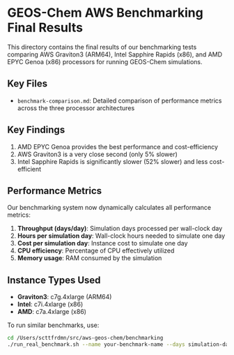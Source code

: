 # GEOS-Chem AWS Benchmarking Final Results

This directory contains the final results of our benchmarking tests comparing AWS Graviton3 (ARM64), Intel Sapphire Rapids (x86), and AMD EPYC Genoa (x86) processors for running GEOS-Chem simulations.

## Key Files
- `benchmark-comparison.md`: Detailed comparison of performance metrics across the three processor architectures

## Key Findings
1. AMD EPYC Genoa provides the best performance and cost-efficiency
2. AWS Graviton3 is a very close second (only 5% slower)
3. Intel Sapphire Rapids is significantly slower (52% slower) and less cost-efficient

## Performance Metrics
Our benchmarking system now dynamically calculates all performance metrics:

1. **Throughput (days/day)**: Simulation days processed per wall-clock day
2. **Hours per simulation day**: Wall-clock hours needed to simulate one day
3. **Cost per simulation day**: Instance cost to simulate one day
4. **CPU efficiency**: Percentage of CPU effectively utilized
5. **Memory usage**: RAM consumed by the simulation

## Instance Types Used
- **Graviton3**: c7g.4xlarge (ARM64)
- **Intel**: c7i.4xlarge (x86)
- **AMD**: c7a.4xlarge (x86)

To run similar benchmarks, use:
```bash
cd /Users/scttfrdmn/src/aws-geos-chem/benchmarking
./run_real_benchmark.sh --name your-benchmark-name --days simulation-days
```